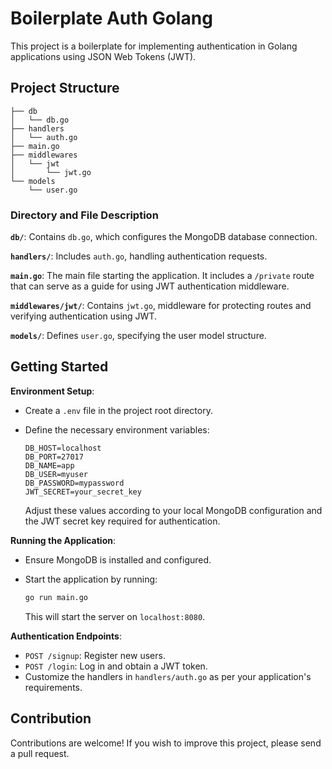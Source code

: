 # Boilerplate Auth Golang

This project is a boilerplate for implementing authentication in Golang applications using JSON Web Tokens (JWT).

## Project Structure

```
├── db
│   └── db.go
├── handlers
│   └── auth.go
├── main.go
├── middlewares
│   └── jwt
│       └── jwt.go
└── models
    └── user.go
```

### Directory and File Description

**`db/`**: Contains `db.go`, which configures the MongoDB database connection.

**`handlers/`**: Includes `auth.go`, handling authentication requests.

**`main.go`**: The main file starting the application. It includes a `/private` route that can serve as a guide for using JWT authentication middleware.

**`middlewares/jwt/`**: Contains `jwt.go`, middleware for protecting routes and verifying authentication using JWT.

**`models/`**: Defines `user.go`, specifying the user model structure.

## Getting Started

**Environment Setup**:
   - Create a `.env` file in the project root directory.
   - Define the necessary environment variables:

     ```plaintext
     DB_HOST=localhost
     DB_PORT=27017
     DB_NAME=app
     DB_USER=myuser
     DB_PASSWORD=mypassword
     JWT_SECRET=your_secret_key
     ```

     Adjust these values according to your local MongoDB configuration and the JWT secret key required for authentication.

**Running the Application**:
   - Ensure MongoDB is installed and configured.
   - Start the application by running:

     ```bash
     go run main.go
     ```

     This will start the server on `localhost:8080`.

**Authentication Endpoints**:
   - `POST /signup`: Register new users.
   - `POST /login`: Log in and obtain a JWT token.
   - Customize the handlers in `handlers/auth.go` as per your application's requirements.

## Contribution

Contributions are welcome! If you wish to improve this project, please send a pull request.
